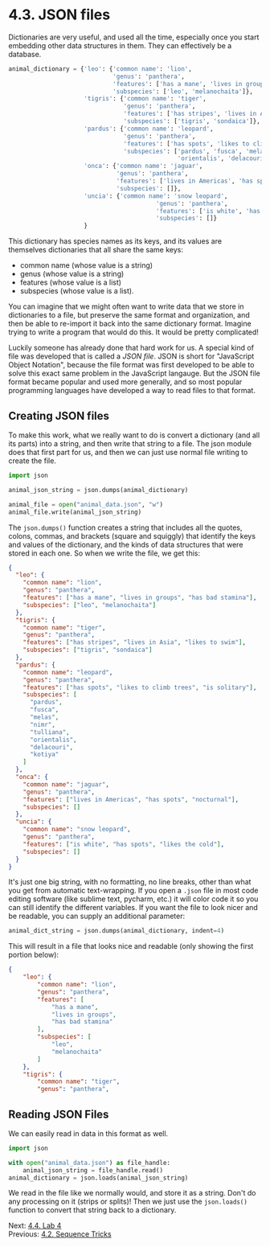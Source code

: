 # 4.3. JSON files

Dictionaries are very useful, and used all the time, especially once you start embedding other data structures in them.
They can effectively be a database.

```python
animal_dictionary = {'leo': {'common name': 'lion',
                             'genus': 'panthera',
                             'features': ['has a mane', 'lives in groups', 'has bad stamina'],
                             'subspecies': ['leo', 'melanochaita']},
                     'tigris': {'common name': 'tiger',
                                'genus': 'panthera',
                                'features': ['has stripes', 'lives in Asia', 'likes to swim'],
                                'subspecies': ['tigris', 'sondaica']},
                     'pardus': {'common name': 'leopard',
                                'genus': 'panthera',
                                'features': ['has spots', 'likes to climb trees', 'is solitary'],
                                'subspecies': ['pardus', 'fusca', 'melas', 'nimr', 'tulliana',
                                               'orientalis', 'delacouri', 'kotiya']},
                     'onca': {'common name': 'jaguar',
                              'genus': 'panthera',
                              'features': ['lives in Americas', 'has spots', 'nocturnal'],
                              'subspecies': []},
                     'uncia': {'common name': 'snow leopard',
                                         'genus': 'panthera',
                                         'features': ['is white', 'has spots', 'likes the cold'],
                                         'subspecies': []}
                     }
```

This dictionary has species names as its keys, and its values are themselves dictionaries that all share the same
keys:

- common name (whose value is a string)
- genus (whose value is a string)
- features (whose value is a list)
- subspecies (whose value is a list).

You can imagine that we might often want to write data that we store in dictionaries to a file, but preserve the same
format and organization, and then be able to re-import it back into the same dictionary format. Imagine trying to write
a program that would do this. It would be pretty complicated!

Luckily someone has already done that hard work for us. A special kind of file was developed that is called
a _JSON file_. JSON is short for "JavaScript Object Notation", because the file format was first developed to be able
to solve this exact same problem in the JavaScript langauge. But the JSON file format became popular and used more
generally, and so most popular programming languages have developed a way to read files to that format.

## Creating JSON files

To make this work, what we really want to do is convert a dictionary (and all its parts) into a string, and then write
that string to a file. The json module does that first part for us, and then we can just use normal file writing to
create the file.

```python
import json

animal_json_string = json.dumps(animal_dictionary)

animal_file = open("animal_data.json", "w")
animal_file.write(animal_json_string)
```

The `json.dumps()` function creates a string that includes all the quotes, colons, commas, and brackets (square and
squiggly) that identify the keys and values of the dictionary, and the kinds of data structures that were stored in each
one. So when we write the file, we get this:

```json
{
  "leo": {
    "common name": "lion",
    "genus": "panthera",
    "features": ["has a mane", "lives in groups", "has bad stamina"],
    "subspecies": ["leo", "melanochaita"]
  },
  "tigris": {
    "common name": "tiger",
    "genus": "panthera",
    "features": ["has stripes", "lives in Asia", "likes to swim"],
    "subspecies": ["tigris", "sondaica"]
  },
  "pardus": {
    "common name": "leopard",
    "genus": "panthera",
    "features": ["has spots", "likes to climb trees", "is solitary"],
    "subspecies": [
      "pardus",
      "fusca",
      "melas",
      "nimr",
      "tulliana",
      "orientalis",
      "delacouri",
      "kotiya"
    ]
  },
  "onca": {
    "common name": "jaguar",
    "genus": "panthera",
    "features": ["lives in Americas", "has spots", "nocturnal"],
    "subspecies": []
  },
  "uncia": {
    "common name": "snow leopard",
    "genus": "panthera",
    "features": ["is white", "has spots", "likes the cold"],
    "subspecies": []
  }
}
```

It's just one big string, with no formatting, no line breaks, other than what you get from automatic text-wrapping. If
you open a `.json` file in most code editing software (like sublime text, pycharm, etc.) it will color code it so you
can still identify the different variables. If you want the file to look nicer and be readable, you can supply an
additional parameter:

```python
animal_dict_string = json.dumps(animal_dictionary, indent=4)
```

This will result in a file that looks nice and readable (only showing the first portion below):

```json
{
    "leo": {
        "common name": "lion",
        "genus": "panthera",
        "features": [
            "has a mane",
            "lives in groups",
            "has bad stamina"
        ],
        "subspecies": [
            "leo",
            "melanochaita"
        ]
    },
    "tigris": {
        "common name": "tiger",
        "genus": "panthera",
```

## Reading JSON Files

We can easily read in data in this format as well.

```python
import json

with open("animal_data.json") as file_handle:
    animal_json_string = file_handle.read()
animal_dictionary = json.loads(animal_json_string)
```

We read in the file like we normally would, and store it as a string. Don't do any processing on it (strips or splits)!
Then we just use the `json.loads()` function to convert that string back to a dictionary.

Next: [4.4. Lab 4](4.4.%20Lab%204.md)<br>
Previous: [4.2. Sequence Tricks](4.2.%20Sequence%20Tricks.md)
